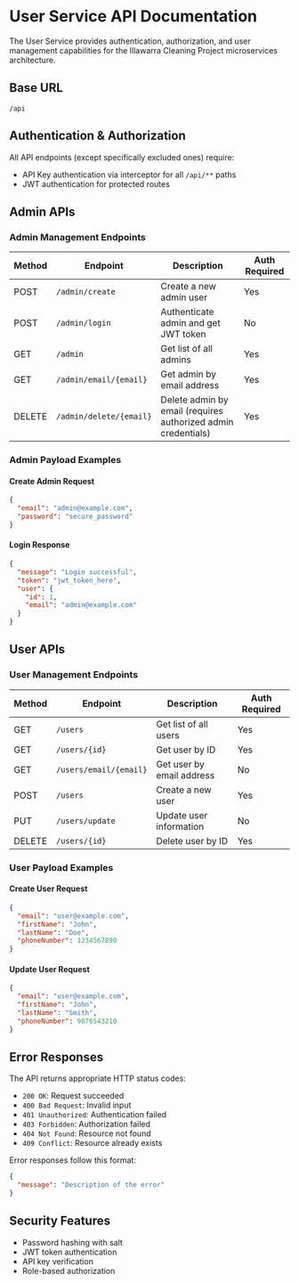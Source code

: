 # User Service API Documentation

The User Service provides authentication, authorization, and user management capabilities for the Illawarra Cleaning Project microservices architecture.

## Base URL

```
/api
```

## Authentication & Authorization

All API endpoints (except specifically excluded ones) require:
- API Key authentication via interceptor for all `/api/**` paths
- JWT authentication for protected routes

## Admin APIs

### Admin Management Endpoints

| Method | Endpoint | Description | Auth Required |
|--------|----------|-------------|--------------|
| POST | `/admin/create` | Create a new admin user | Yes |
| POST | `/admin/login` | Authenticate admin and get JWT token | No |
| GET | `/admin` | Get list of all admins | Yes |
| GET | `/admin/email/{email}` | Get admin by email address | Yes |
| DELETE | `/admin/delete/{email}` | Delete admin by email (requires authorized admin credentials) | Yes |

### Admin Payload Examples

#### Create Admin Request
```json
{
  "email": "admin@example.com",
  "password": "secure_password"
}
```

#### Login Response
```json
{
  "message": "Login successful",
  "token": "jwt_token_here",
  "user": {
    "id": 1,
    "email": "admin@example.com"
  }
}
```

## User APIs

### User Management Endpoints

| Method | Endpoint | Description | Auth Required |
|--------|----------|-------------|--------------|
| GET | `/users` | Get list of all users | Yes |
| GET | `/users/{id}` | Get user by ID | Yes |
| GET | `/users/email/{email}` | Get user by email address | No |
| POST | `/users` | Create a new user | Yes |
| PUT | `/users/update` | Update user information | No |
| DELETE | `/users/{id}` | Delete user by ID | Yes |

### User Payload Examples

#### Create User Request
```json
{
  "email": "user@example.com",
  "firstName": "John",
  "lastName": "Doe",
  "phoneNumber": 1234567890
}
```

#### Update User Request
```json
{
  "email": "user@example.com",
  "firstName": "John",
  "lastName": "Smith",
  "phoneNumber": 9876543210
}
```

## Error Responses

The API returns appropriate HTTP status codes:

- `200 OK`: Request succeeded
- `400 Bad Request`: Invalid input
- `401 Unauthorized`: Authentication failed
- `403 Forbidden`: Authorization failed
- `404 Not Found`: Resource not found
- `409 Conflict`: Resource already exists

Error responses follow this format:
```json
{
  "message": "Description of the error"
}
```

## Security Features

- Password hashing with salt
- JWT token authentication
- API key verification
- Role-based authorization
